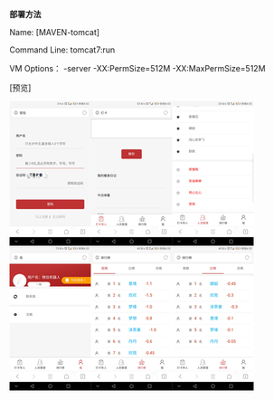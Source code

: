 **部署方法**

Name: 
[MAVEN-tomcat]

Command Line:
tomcat7:run

VM Options：
-server -XX:PermSize=512M -XX:MaxPermSize=512M




[预览]



![Image text](https://github.com/NONGFAH/913ssm/blob/master/image/home.jpg)

